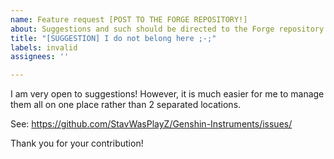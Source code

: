```yaml
---
name: Feature request [POST TO THE FORGE REPOSITORY!]
about: Suggestions and such should be directed to the Forge repository.
title: "[SUGGESTION] I do not belong here ;-;"
labels: invalid
assignees: ''

---
```


I am very open to suggestions! However, it is much easier for me to manage them all on one place rather than 2 separated locations.

See: https://github.com/StavWasPlayZ/Genshin-Instruments/issues/

Thank you for your contribution!
